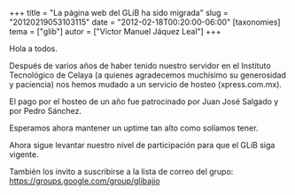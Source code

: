 +++
title = "La página web del GLiB ha sido migrada"
slug = "20120219053103115"
date = "2012-02-18T00:20:00-06:00"
[taxonomies]
tema = ["glib"]
autor = ["Víctor Manuel Jáquez Leal"]
+++

Hola a todos.

Después de varios años de haber tenido nuestro servidor en el Instituto
Tecnológico de Celaya (a quienes agradecemos muchísimo su generosidad y
paciencia) nos hemos mudado a un servicio de hosteo (xpress.com.mx).

El pago por el hosteo de un año fue patrocinado por Juan José Salgado y por
Pedro Sánchez.

Esperamos ahora mantener un uptime tan alto como solíamos tener.

Ahora sigue levantar nuestro nivel de participación para que el GLiB siga
vigente.

También los invito a suscribirse a la lista de correo del grupo:
<https://groups.google.com/group/glibajio>
